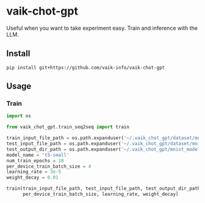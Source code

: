 # vaik-chot-gpt

Useful when you want to take experiment easy. Train and inference with the LLM. 


## Install

``` shell
pip install git+https://github.com/vaik-info/vaik-chot-gpt
```

## Usage

### Train

```python
import os

from vaik_chot_gpt.train_seq2seq import train

train_input_file_path = os.path.expanduser('~/.vaik_chot_gpt/dataset/mnist_train.txt')
test_input_file_path = os.path.expanduser('~/.vaik_chot_gpt/dataset/mnist_valid.txt')
test_output_dir_path = os.path.expanduser('~/.vaik_chot_gpt/mnist_model/')
model_name = 't5-small'
num_train_epochs = 10
per_device_train_batch_size = 4
learning_rate = 3e-5
weight_decay = 0.01

train(train_input_file_path, test_input_file_path, test_output_dir_path, model_name, num_train_epochs,
      per_device_train_batch_size, learning_rate, weight_decay)
```